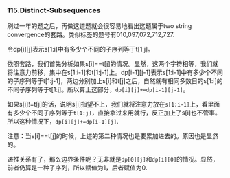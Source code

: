 ### 115.Distinct-Subsequences

刷过一年的题之后，再做这道题就会很容易地看出这题属于two string convergence的套路。类似标签的题号有010,097,072,712,727.

令dp[i][j]表示s[1:i]中有多少个不同的子序列等于t[1:j]。

依照套路，我们首先分析如果s[i]==t[j]的情况。显然，这两个字符相等，我们就将注意力前移，集中在s[1:i-1]和t[1:j-1]上。dp[i-1][j-1]表示s[1:i-1]中有多少个不同的子序列等于t[1:j-1]，两边分别加上s[i]和t[j]之后，自然就有相同多数目的s[1:i]的不同子序列等于t[1:j]。所以算上这部分，```dp[i][j]+=dp[i-1][j-1]```。

如果s[i]!=t[j]的话，说明s[i]指望不上，我们就将注意力放在```s[1:i-1]```上，看里面有多少个不同子序列等于```t[1:j]```，直接拿过来用就行，反正加上了s[i]也不管事。所以这种情况下，```dp[i][j]+=dp[i-1][j]```.

注意：当s[i]==t[j]的时候，上述的第二种情况也是要累加进去的。原因也是显然的。

递推关系有了，那么边界条件呢？无非就是```dp[0][j]```和```dp[i][0]```的情况。显然，前者仍算是一种子序列，所以赋值为1，后者赋值为0.



